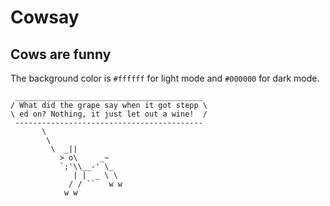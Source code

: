 # Cowsay 
## Cows are funny
The background color is `#ffffff` for light mode and `#000000` for dark mode.

```
 __________________________________________
/ What did the grape say when it got stepp \
\ ed on? Nothing, it just let out a wine!  /
 ------------------------------------------
       \
        \
         \  _||
           > o\     _~
           `;'\\__-' \_
              | |  _ \ \
             / / ``   w w
            w w
```

